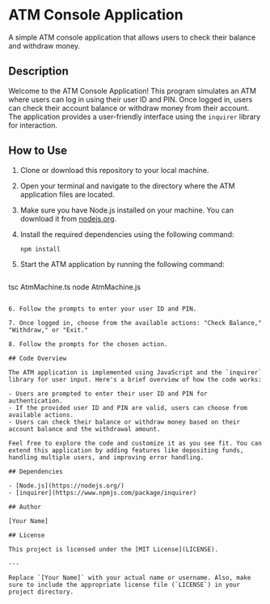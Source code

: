 # ATM Console Application

A simple ATM console application that allows users to check their balance and withdraw money.

## Description

Welcome to the ATM Console Application! This program simulates an ATM where users can log in using their user ID and PIN. Once logged in, users can check their account balance or withdraw money from their account. The application provides a user-friendly interface using the `inquirer` library for interaction.

## How to Use

1. Clone or download this repository to your local machine.

2. Open your terminal and navigate to the directory where the ATM application files are located.

3. Make sure you have Node.js installed on your machine. You can download it from [nodejs.org](https://nodejs.org/).

4. Install the required dependencies using the following command:

   ```sh
   npm install
   ```

5. Start the ATM application by running the following command:

   ```sh
  tsc AtmMachine.ts node AtmMachine.js
   ```

6. Follow the prompts to enter your user ID and PIN.

7. Once logged in, choose from the available actions: "Check Balance," "Withdraw," or "Exit."

8. Follow the prompts for the chosen action.

## Code Overview

The ATM application is implemented using JavaScript and the `inquirer` library for user input. Here's a brief overview of how the code works:

- Users are prompted to enter their user ID and PIN for authentication.
- If the provided user ID and PIN are valid, users can choose from available actions.
- Users can check their balance or withdraw money based on their account balance and the withdrawal amount.

Feel free to explore the code and customize it as you see fit. You can extend this application by adding features like depositing funds, handling multiple users, and improving error handling.

## Dependencies

- [Node.js](https://nodejs.org/)
- [inquirer](https://www.npmjs.com/package/inquirer)

## Author

[Your Name]

## License

This project is licensed under the [MIT License](LICENSE).

---

Replace `[Your Name]` with your actual name or username. Also, make sure to include the appropriate license file (`LICENSE`) in your project directory.